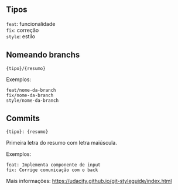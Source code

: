 ## Tipos
`feat`: funcionalidade<br>
`fix`: correção<br>
`style`: estilo

## Nomeando branchs

`{tipo}/{resumo}`

Exemplos:

`feat/nome-da-branch`<br>
`fix/nome-da-branch`<br>
`style/nome-da-branch`

## Commits

`{tipo}: {resumo}`

Primeira letra do resumo com letra maiúscula.

Exemplos:

`feat: Implementa componente de input`<br>
`fix: Corrige comunicação com o back`

Mais informações: https://udacity.github.io/git-styleguide/index.html